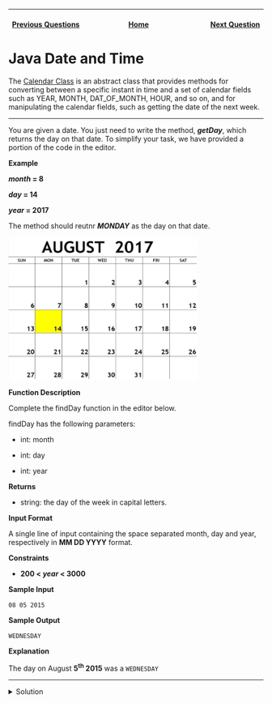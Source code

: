 | <img width=1000>[Previous Questions](https://github.com/Kevin-Lago/java-hackerrank-solutions/introduction/java_int_to_string)</img> | <img width=1000>[Home](https://github.com/Kevin-Lago/java-hackerrank-solutions)</img> | <img width=1000>[Next Question](https://github.com/Kevin-Lago/java-hackerrank-solutions/tree/main/src/introduction/java_currency_formatter)</img> |
|:---|:---:|---:|

# Java Date and Time

The [Calendar Class](https://docs.oracle.com/javase/7/docs/api/java/util/Calendar.html) is an abstract class that provides methods for converting between a specific instant in time and a set of calendar fields such as YEAR, MONTH, DAT_OF_MONTH, HOUR, and so on, and for manipulating the calendar fields, such as getting the date of the next week.

---

You are given a date. You just need to write the method, ___getDay___, which returns the day on that date. To simplify your task, we have provided a portion of the code in the editor.

__Example__

___month_ = 8__

___day_ = 14__

___year_ = 2017__

The method should reutnr ___MONDAY___ as the day on that date.

![08/14/2017](HackerrankJavaDateAndTimeMonth.png)

__Function Description__

Complete the findDay function in the editor below.

findDay has the following parameters:

- int: month

- int: day

- int: year

__Returns__

- string: the day of the week in capital letters.

__Input Format__

A single line of input containing the space separated month, day and year, respectively in __MM DD YYYY__ format.

__Constraints__

- __200 < _year_ < 3000__

__Sample Input__

```
08 05 2015
```

__Sample Output__

```
WEDNESDAY
```

__Explanation__

The day on August __5<sup>th</sup> 2015__ was a ```WEDNESDAY```

---

<details><summary>Solution</summary>
    
```java
import java.text.ParseException;
import java.text.SimpleDateFormat;
import java.util.Date;
import java.util.HashMap;
import java.util.Map;

public class Result {

    public static String findDay(int month, int day, int year) {
        Date date = new Date();
        SimpleDateFormat originalFormat = new SimpleDateFormat("MMddyyyy");
        String string = String.valueOf(month).length() > 1 ? String.valueOf(month) : "0" + String.valueOf(month);
        string += String.valueOf(day).length() > 1 ? String.valueOf(day) : "0" + String.valueOf(day);
        string += String.valueOf(year);

        try {
            date = originalFormat.parse(
                    string
            );
        } catch (ParseException e) {
            System.out.println("PANIC");
        }

        Map<Integer, String> days = new HashMap<>();
        days.put(0, "SUNDAY");
        days.put(1, "MONDAY");
        days.put(2, "TEUSDAY");
        days.put(3, "WEDNESDAY");
        days.put(4, "THURSDAY");
        days.put(5, "FRIDAY");
        days.put(6, "SATURDAY");

        return days.get(date.getDay());
    }

}
```
</details>
